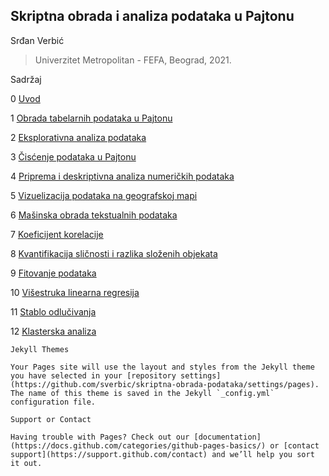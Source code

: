 ## Skriptna obrada i analiza podataka u Pajtonu

Srđan Verbić

> Univerzitet Metropolitan - FEFA, Beograd, 2021.


Sadržaj

0 [Uvod](https://sverbic.github.io/skriptna-obrada-podataka/0%20Uvod.html)

1 [Obrada tabelarnih podataka u Pajtonu](https://sverbic.github.io/skriptna-obrada-podataka/1%20Obrada%20tabelarnih%20podataka%20u%20Pajtonu.html)

2 [Eksplorativna analiza podataka](https://sverbic.github.io/skriptna-obrada-podataka/2%20Eksplorativna%20analiza%20podataka.html)

3 [Čisćenje podataka u Pajtonu](https://sverbic.github.io/skriptna-obrada-podataka/3%20%C4%8Cis%C4%87enje%20podataka%20u%20Pajtonu.html)

4 [Priprema i deskriptivna analiza numeričkih podataka](https://sverbic.github.io/skriptna-obrada-podataka/4%20Priprema%20i%20deskriptivna%20analiza%20numeri%C4%8Dkih%20podataka.html)

5 [Vizuelizacija podataka na geografskoj mapi](https://sverbic.github.io/skriptna-obrada-podataka/5%20Vizuelizacija%20podataka%20na%20geografskoj%20mapi.html)

6 [Mašinska obrada tekstualnih podataka](https://sverbic.github.io/skriptna-obrada-podataka/6%20Ma%C5%A1inska%20obrada%20tekstualnih%20podataka.ipynb)

7 [Koeficijent korelacije](https://sverbic.github.io/skriptna-obrada-podataka/7%20Koeficijent%20korelacije.ipynb)

8 [Kvantifikacija sličnosti i razlika složenih objekata](https://sverbic.github.io/skriptna-obrada-podataka/8%20Kvantifikacija%20sli%C4%8Dnosti%20i%20razlika%20slo%C5%BEenih%20objekata.ipynb)

9 [Fitovanje podataka](https://sverbic.github.io/skriptna-obrada-podataka/9%20Fitovanje%20podataka.ipynb) 

10 [Višestruka linearna regresija](https://sverbic.github.io/skriptna-obrada-podataka/10%20Vi%C5%A1estruka%20linearna%20regresija.ipynb)

11 [Stablo odlučivanja](https://sverbic.github.io/skriptna-obrada-podataka/11%20Stablo%20odlu%C4%8Divanja.ipynb)

12 [Klasterska analiza](https://sverbic.github.io/skriptna-obrada-podataka/12%20Klasterska%20analiza.ipynb)



```
Jekyll Themes

Your Pages site will use the layout and styles from the Jekyll theme you have selected in your [repository settings](https://github.com/sverbic/skriptna-obrada-podataka/settings/pages). The name of this theme is saved in the Jekyll `_config.yml` configuration file.

Support or Contact

Having trouble with Pages? Check out our [documentation](https://docs.github.com/categories/github-pages-basics/) or [contact support](https://support.github.com/contact) and we’ll help you sort it out.
```

